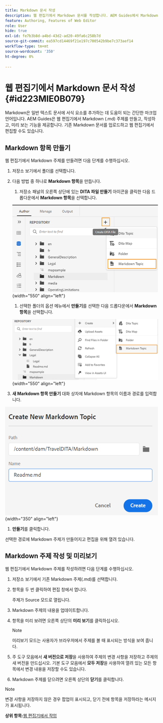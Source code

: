 ```yaml
---
title: Markdown 문서 작성
description: 웹 편집기에서 Markdown 문서를 작성합니다. AEM Guides에서 Markdown 주제를 만들고, 작성하고, 미리 보는 방법에 대해 알아봅니다.
feature: Authoring, Features of Web Editor
role: User
hide: true
exl-id: fe7b3b8d-a4bd-43d2-ad20-49fa6c258b7d
source-git-commit: ea597cd14469f21e197c700542b9be7c373aef14
workflow-type: tm+mt
source-wordcount: '350'
ht-degree: 0%

---
```


# 웹 편집기에서 Markdown 문서 작성 {#id223MIE0B079}

Markdown은 일반 텍스트 문서에 서식 요소를 추가하는 데 도움이 되는 간단한 마크업 언어입니다. AEM Guides은 웹 편집기에서 Markdown \(.md\) 주제를 만들고, 작성하고, 미리 보는 기능을 제공합니다. 기존 Markdown 문서를 업로드하고 웹 편집기에서 편집할 수도 있습니다.

## Markdown 항목 만들기

웹 편집기에서 Markdown 주제를 만들려면 다음 단계를 수행하십시오.

1. 저장소 보기에서 폴더를 선택합니다.
1. 다음 방법 중 하나로 **Markdown 항목**&#x200B;을 만듭니다.
   1. 저장소 패널의 오른쪽 상단에 있는 **DITA 파일 만들기** 아이콘을 클릭한 다음 드롭다운에서 **Markdown 항목**&#x200B;을 선택합니다.

   ![](images/create-markdown-dita-topic.png){width="550" align="left"}

   1. 선택한 폴더의 옵션 메뉴에서 **만들기**&#x200B;를 선택한 다음 드롭다운에서 **Markdown 항목**&#x200B;을 선택합니다.

   ![](images/create-markdown-options-menu.png){width="550" align="left"}

1. **새 Markdown 항목 만들기** 대화 상자에 Markdown 항목의 이름과 경로를 입력합니다.

![](images/create-markdown-dialog.png){width="350" align="left"}

1. **만들기**&#x200B;를 클릭합니다.

선택한 경로에 Markdown 주제가 만들어지고 편집을 위해 열려 있습니다.

## Markdown 주제 작성 및 미리보기

웹 편집기에서 Markdown 주제를 작성하려면 다음 단계를 수행하십시오.

1. 저장소 보기에서 기존 Markdown 주제\(.md\)를 선택합니다.
1. 항목을 두 번 클릭하여 편집 창에서 엽니다.

   주제가 Source 모드로 열립니다.

1. Markdown 주제의 내용을 업데이트합니다.
1. 항목을 미리 보려면 오른쪽 상단의 **미리 보기**&#x200B;를 클릭하십시오.

   >[!NOTE]
   >
   > 미리보기 모드는 사용자가 브라우저에서 주제를 볼 때 표시되는 방식을 보여 줍니다.

1. 주 도구 모음에서 **새 버전으로 저장**&#x200B;을 사용하여 주제의 변경 사항을 저장하고 주제의 새 버전을 만드십시오. 기본 도구 모음에서 **모두 저장**&#x200B;을 사용하여 열려 있는 모든 항목에서 변경 내용을 저장할 수도 있습니다.

1. Markdown 주제를 닫으려면 오른쪽 상단의 **닫기**&#x200B;를 클릭합니다.

>[!NOTE]
>
> 변경 사항을 저장하지 않은 경우 팝업이 표시되고, 닫기 전에 항목을 저장하라는 메시지가 표시됩니다.

**상위 항목:**[&#x200B;웹 편집기에서 작업](web-editor.md)
